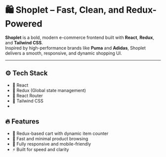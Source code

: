 # 🛍️ Shoplet – Fast, Clean, and Redux-Powered

**Shoplet** is a bold, modern e-commerce frontend built with **React**, **Redux**, and **Tailwind CSS**.  
Inspired by high-performance brands like **Puma** and **Adidas**, Shoplet delivers a smooth, responsive, and dynamic shopping UI.

---

## ⚙️ Tech Stack

- 🔹 React  
- 🔹 Redux (Global state management)  
- 🔹 React Router  
- 🔹 Tailwind CSS
- 
## 🔥 Features

- 🛒 Redux-based cart with dynamic item counter  
- 🎯 Fast and minimal product browsing  
- 📱 Fully responsive and mobile-friendly  
- ⚡ Built for speed and clarity  

